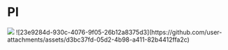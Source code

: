 # PI
<img src="./23e9284d-930c-4076-9f05-26b12a8375d3.png">
![23e9284d-930c-4076-9f05-26b12a8375d3](https://github.com/user-attachments/assets/d3bc37fd-05d2-4b98-a411-82b4412ffa2c)
